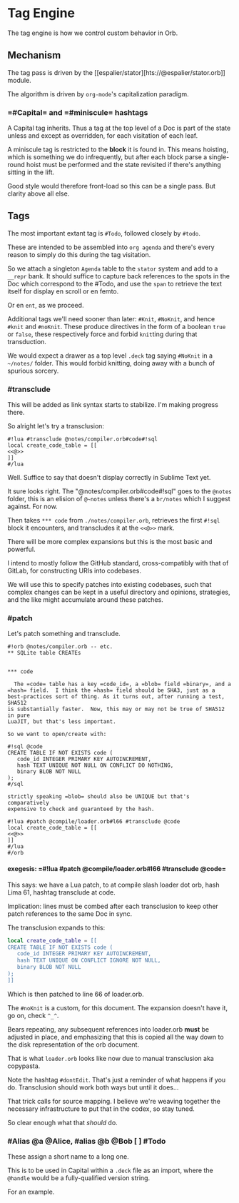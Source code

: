 # Tag Engine


The tag engine is how we control custom behavior in Orb.


## Mechanism

The tag pass is driven by the [[espalier/stator][hts://@espalier/stator.orb]]
module.


The algorithm is driven by ``org-mode``'s capitalization paradigm.


### =#Capital= and =#miniscule= hashtags

A Capital tag inherits. Thus a tag at the top level of a Doc is part of the
state unless and except as overridden, for each visitation of each leaf.


A miniscule tag is restricted to the **block** it is found in.  This means
hoisting, which is something we do infrequently, but after each block parse a
single-round hoist must be performed and the state revisited if there's
anything sitting in the lift.


Good style would therefore front-load so this can be a single pass.  But
clarity above all else.


## Tags

The most important extant tag is ``#Todo``, followed closely by ``#todo``.


These are intended to be assembled into ``org agenda`` and there's every reason
to simply do this during the tag visitation.


So we attach a singleton ``Agenda`` table to the ``stator`` system and add to a
``__repr`` bank.  It should suffice to capture back references to the spots in
the Doc which correspond to the #Todo, and use the ``span`` to retrieve
the text itself for display en scroll or en femto.


Or en ``ent``, as we proceed.


Additional tags we'll need sooner than later: ``#Knit``, ``#NoKnit``, and hence
``#knit`` and ``#noKnit``.   These produce directives in the form of a boolean
``true`` or ``false``, these respectively force and forbid ``knit``ting during that
transduction.


We would expect a drawer as a top level ``.deck`` tag saying ``#NoKnit`` in a
``~/notes/`` folder. This would forbid knitting, doing away with a bunch of
spurious sorcery.

### #transclude

This will be added as link syntax starts to stabilize.  I'm making progress
there.


So alright let's try a transclusion:

```orb
#!lua #transclude @notes/compiler.orb#code#!sql
local create_code_table = [[
<<@>>
]]
#/lua
```

Well.  Suffice to say that doesn't display correctly in Sublime Text yet.


It sure looks right.  The "@notes/compiler.orb#code#!sql" goes to the
``@notes`` folder, this is an elision of ``@~notes`` unless there's a ``br/notes``
which I suggest against.  For now.


Then takes ``*** code`` from ``./notes/compiler.orb``, retrieves the first ``#!sql``
block it encounters, and transcludes it at the ``<<@>>`` mark.


There will be more complex expansions but this is the most basic and powerful.


I intend to mostly follow the GitHub standard, cross-compatibly with that of
GitLab, for constructing URIs into codebases.


We will use this to specify patches into existing codebases, such that
complex changes can be kept in a useful directory and opinions, strategies,
and the like might accumulate around these patches.


### #patch

Let's patch something and transclude.

```orb
#!orb @notes/compiler.orb -- etc.
** SQLite table CREATEs


*** code

  The =code= table has a key =code_id=, a =blob= field =binary=, and a
=hash= field.  I think the =hash= field should be SHA3, just as a
best-practices sort of thing. As it turns out, after running a test, SHA512
is substantially faster.  Now, this may or may not be true of SHA512 in pure
LuaJIT, but that's less important.

So we want to open/create with:

#!sql @code
CREATE TABLE IF NOT EXISTS code (
   code_id INTEGER PRIMARY KEY AUTOINCREMENT,
   hash TEXT UNIQUE NOT NULL ON CONFLICT DO NOTHING,
   binary BLOB NOT NULL
);
#/sql

strictly speaking =blob= should also be UNIQUE but that's comparatively
expensive to check and guaranteed by the hash.

#!lua #patch @compile/loader.orb#l66 #transclude @code
local create_code_table = [[
<<@>>
]]
#/lua
#/orb
```
#### exegesis: =#!lua #patch @compile/loader.orb#l66 #transclude @code=

This says:  we have a Lua patch, to at compile slash loader dot orb,
hash Lima 61, hashtag transclude at code.


Implication: lines must be combed after each transclusion to keep other
patch references to the same Doc in sync.


The transclusion expands to this:

```lua
local create_code_table = [[
CREATE TABLE IF NOT EXISTS code (
   code_id INTEGER PRIMARY KEY AUTOINCREMENT,
   hash TEXT UNIQUE ON CONFLICT IGNORE NOT NULL,
   binary BLOB NOT NULL
);
]]
```

Which is then patched to line 66 of loader.orb.


The ``#noKnit`` is a custom, for this document.  The expansion doesn't have it,
go on, check ``^_^``.


Bears repeating, any subsequent references into loader.orb **must** be adjusted
in place, and emphasizing that this is copied all the way down to the disk
representation of the orb document.


That is what ``loader.orb`` looks like now due to manual transclusion aka
copypasta.


Note the hashtag ``#dontEdit``.  That's just a reminder of what happens if you
do.  Transclusion should work both ways but until it does...


That trick calls for source mapping.  I believe we're weaving together the
necessary infrastructure to put that in the codex, so stay tuned.


So clear enough what that _should_ do.


### #Alias @a @Alice, #alias @b @Bob  [ ]  #Todo

These assign a short name to a long one.


This is to be used in Capital within a ``.deck`` file as an import, where the
``@handle`` would be a fully-qualified version string.


For an example.

